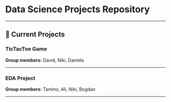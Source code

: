 # Data Science Projects Repository
---

## 🚀 Current Projects

### TicTacToe Game
**Group members:** David, Niki, Daniela

---

### EDA Project
**Group members:** Tamino, Ali, Niki, Bogdan

---
